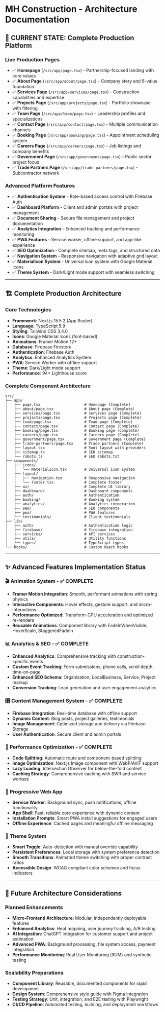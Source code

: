# MH Construction - Architecture Documentation

## 🎯 **CURRENT STATE: Complete Production Platform**

### **Live Production Pages**

- ✅ **Homepage** (`/src/app/page.tsx`) - Partnership-focused landing with core values
- ✅ **About Page** (`/src/app/about/page.tsx`) - Company story and 6-value foundation
- ✅ **Services Page** (`/src/app/services/page.tsx`) - Construction capabilities and expertise
- ✅ **Projects Page** (`/src/app/projects/page.tsx`) - Portfolio showcase with filtering
- ✅ **Team Page** (`/src/app/team/page.tsx`) - Leadership profiles and specializations
- ✅ **Contact Page** (`/src/app/contact/page.tsx`) - Multiple communication channels
- ✅ **Booking Page** (`/src/app/booking/page.tsx`) - Appointment scheduling system
- ✅ **Careers Page** (`/src/app/careers/page.tsx`) - Job listings and company benefits
- ✅ **Government Page** (`/src/app/government/page.tsx`) - Public sector project focus
- ✅ **Trade Partners Page** (`/src/app/trade-partners/page.tsx`) - Subcontractor network

### **Advanced Platform Features**

- ✅ **Authentication System** - Role-based access control with Firebase Auth
- ✅ **Dashboard Platform** - Client and admin portals with project management
- ✅ **Document Sharing** - Secure file management and project documentation
- ✅ **Analytics Integration** - Enhanced tracking and performance monitoring
- ✅ **PWA Features** - Service worker, offline support, and app-like experience
- ✅ **SEO Optimization** - Complete sitemap, meta tags, and structured data
- ✅ **Navigation System** - Responsive navigation with adaptive grid layout
- ✅ **MaterialIcon System** - Universal icon system with Google Material Icons
- ✅ **Theme System** - Dark/Light mode support with seamless switching

---

## 🏗️ **Complete Production Architecture**

### **Core Technologies**

- **Framework**: Next.js 15.5.2 (App Router)
- **Language**: TypeScript 5.9
- **Styling**: Tailwind CSS 3.4.0
- **Icons**: Google Material Icons (font-based)
- **Animations**: Framer Motion 12+
- **Database**: Firebase Firestore
- **Authentication**: Firebase Auth
- **Analytics**: Enhanced Analytics System
- **PWA**: Service Worker with offline support
- **Theme**: Dark/Light mode support
- **Performance**: 94+ Lighthouse score

### **Complete Component Architecture**

```text
src/
├── app/
│   ├── page.tsx                    # Homepage (Complete)
│   ├── about/page.tsx              # About page (Complete)
│   ├── services/page.tsx           # Services page (Complete)
│   ├── projects/page.tsx           # Projects page (Complete)
│   ├── team/page.tsx               # Team page (Complete)
│   ├── contact/page.tsx            # Contact page (Complete)
│   ├── booking/page.tsx            # Booking page (Complete)
│   ├── careers/page.tsx            # Careers page (Complete)
│   ├── government/page.tsx         # Government page (Complete)
│   ├── trade-partners/page.tsx     # Trade partners (Complete)
│   ├── layout.tsx                  # Root layout with providers
│   ├── sitemap.ts                  # SEO sitemap
│   └── robots.ts                   # SEO robots.txt
├── components/
│   ├── icons/
│   │   └── MaterialIcon.tsx        # Universal icon system
│   ├── layout/
│   │   ├── Navigation.tsx          # Responsive navigation
│   │   └── Footer.tsx              # Complete footer
│   ├── ui/                         # Complete UI library
│   ├── dashboard/                  # Dashboard components
│   ├── auth/                       # Authentication
│   ├── booking/                    # Booking system
│   ├── analytics/                  # Analytics integration
│   ├── seo/                        # SEO components
│   ├── pwa/                        # PWA features
│   └── testimonials/               # Client testimonials
├── lib/
│   ├── auth/                       # Authentication logic
│   ├── firebase/                   # Firebase integration
│   ├── services/                   # API services
│   ├── utils/                      # Utility functions
│   └── types/                      # TypeScript types
└── hooks/                          # Custom React hooks
```

---

## ✨ **Advanced Features Implementation Status**

### 🎬 **Animation System** - ✅ COMPLETE

- **Framer Motion Integration**: Smooth, performant animations with spring physics
- **Interactive Components**: Hover effects, gesture support, and micro-interactions
- **Performance Optimized**: Transform-GPU acceleration and optimized re-renders
- **Reusable Animations**: Component library with FadeInWhenVisible, HoverScale, StaggeredFadeIn

### 📊 **Analytics & SEO** - ✅ COMPLETE

- **Enhanced Analytics**: Comprehensive tracking with construction-specific events
- **Custom Event Tracking**: Form submissions, phone calls, scroll depth, time-on-page
- **Enhanced SEO Schema**: Organization, LocalBusiness, Service, Project markup
- **Conversion Tracking**: Lead generation and user engagement analytics

### 🎛️ **Content Management System** - ✅ COMPLETE

- **Firebase Integration**: Real-time database with offline support
- **Dynamic Content**: Blog posts, project galleries, testimonials
- **Image Management**: Optimized storage and delivery via Firebase Storage
- **User Authentication**: Secure client and admin portals

### 🔧 **Performance Optimization** - ✅ COMPLETE

- **Code Splitting**: Automatic route and component-based splitting
- **Image Optimization**: Next.js Image component with WebP/AVIF support
- **Lazy Loading**: Intersection Observer for below-the-fold content
- **Caching Strategy**: Comprehensive caching with SWR and service workers

### 📱 **Progressive Web App**

- **Service Worker**: Background sync, push notifications, offline functionality
- **App Shell**: Fast, reliable core experience with dynamic content
- **Installation Prompts**: Smart PWA install suggestions for engaged users
- **Offline Experience**: Cached pages and meaningful offline messaging

### 🌙 **Theme System**

- **Smart Toggle**: Auto-detection with manual override capability
- **Persistent Preferences**: Local storage with system preference detection
- **Smooth Transitions**: Animated theme switching with proper contrast ratios
- **Accessible Design**: WCAG compliant color schemes and focus indicators

---

## 🔮 **Future Architecture Considerations**

### **Planned Enhancements**

- **Micro-Frontend Architecture**: Modular, independently deployable features
- **Enhanced Analytics**: Heat mapping, user journey tracking, A/B testing
- **AI Integration**: ChatGPT integration for customer support and project estimation
- **Advanced PWA**: Background processing, file system access, payment integration
- **Performance Monitoring**: Real User Monitoring (RUM) and synthetic testing

### **Scalability Preparations**

- **Component Library**: Reusable, documented components for rapid development
- **Design System**: Comprehensive style guide with Figma integration
- **Testing Strategy**: Unit, integration, and E2E testing with Playwright
- **CI/CD Pipeline**: Automated testing, building, and deployment workflows
